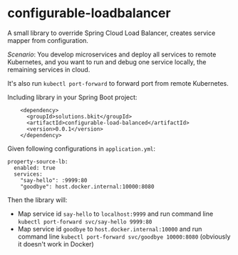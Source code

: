 # configurable-loadbalancer
A small library to override Spring Cloud Load Balancer, creates service mapper from configuration.

*Scenario*: You develop microservices and deploy all services to remote Kubernetes, and you want to run and debug one service locally, the remaining services in cloud.

It's also run `kubectl port-forward` to forward port from remote Kubernetes.

Including library in your Spring Boot project:
```
    <dependency>
      <groupId>solutions.bkit</groupId>
      <artifactId>configurable-load-balanced</artifactId>
      <version>0.0.1</version>
    </dependency>
```

Given following configurations in `application.yml`:
```
property-source-lb:
  enabled: true
  services:
    "say-hello": :9999:80
    "goodbye": host.docker.internal:10000:8080
```

Then the library will:
* Map service id `say-hello` to `localhost:9999` and run command line `kubectl port-forward svc/say-hello 9999:80`
* Map service id `goodbye` to `host.docker.internal:10000` and run command line `kubectl port-forward svc/goodbye 10000:8080` (obviously it doesn't work in Docker)
